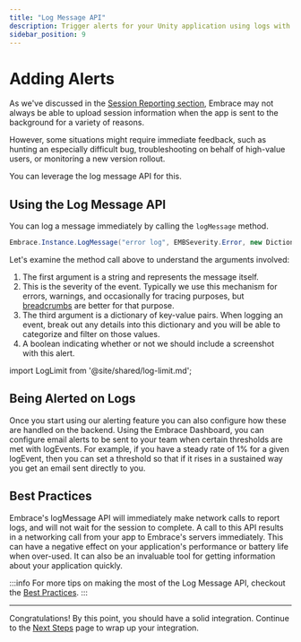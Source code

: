 ```yaml
---
title: "Log Message API"
description: Trigger alerts for your Unity application using logs with the Embrace SDK
sidebar_position: 9
---
```


# Adding Alerts

As we've discussed in the [Session Reporting section](/unity/integration/session-reporting/), Embrace may not always be able to upload session information when the app is sent to the background for a variety of reasons.

However, some situations might require immediate feedback, such as hunting an especially difficult bug, troubleshooting on behalf of high-value users, or monitoring a new version rollout.

You can leverage the log message API for this.

## Using the Log Message API

You can log a message immediately by calling the `logMessage` method.

```cs
Embrace.Instance.LogMessage("error log", EMBSeverity.Error, new Dictionary<string, string>(), true);
```

Let's examine the method call above to understand the arguments involved:

1. The first argument is a string and represents the message itself. 
2. This is the severity of the event. Typically we use this mechanism for errors, warnings, and occasionally for tracing purposes, but [breadcrumbs](/ios/integration/breadcrumbs) are better for that purpose.
3. The third argument is a dictionary of key-value pairs. When logging an event, break out any details into this dictionary and you will be able to categorize and filter on those values. 
4. A boolean indicating whether or not we should include a screenshot with this alert.

import LogLimit from '@site/shared/log-limit.md';

<LogLimit />

## Being Alerted on Logs

Once you start using our alerting feature you can also configure how these are handled on the backend. Using the Embrace Dashboard, you can configure email alerts to be sent to your team when certain thresholds are met with logEvents. For example, if you have a steady rate of 1% for a given logEvent, then you can set a threshold so that if it rises in a sustained way you get an email sent directly to you.

## Best Practices

Embrace's logMessage API will immediately make network calls to report logs, and will not wait for the session to complete. A call to this API results in a networking call from your app to Embrace's servers immediately.
This can have a negative effect on your application's performance or battery life when over-used.
It can also be an invaluable tool for getting information about your application quickly.

:::info
For more tips on making the most of the Log Message API, checkout the [Best Practices](/best-practices/log-message-api/).
:::

---

Congratulations! By this point, you should have a solid integration. Continue to the [Next Steps](/unity/integration/next-steps/) page to wrap up your integration.
